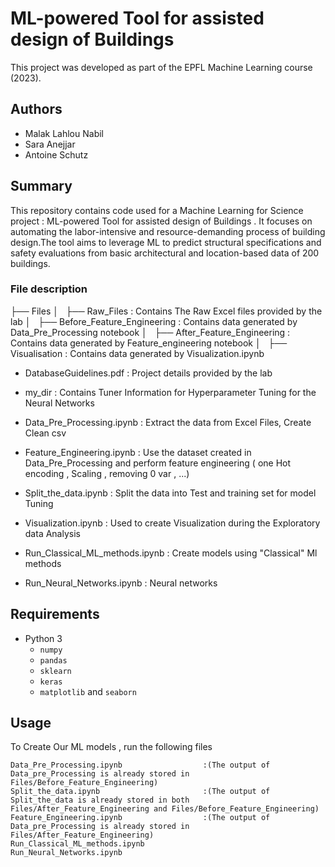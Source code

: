 # ML-powered Tool for assisted design of Buildings 

This project was developed as part of the EPFL Machine Learning course (2023).

## Authors
- Malak Lahlou Nabil
- Sara Anejjar
- Antoine Schutz

## Summary
This repository contains code used for a Machine Learning for Science project : ML-powered Tool for assisted design of Buildings .
It focuses on automating the labor-intensive and resource-demanding process of building design.The tool aims to leverage ML to predict structural specifications and safety evaluations from basic architectural and location-based data of
200 buildings.


### File description

├── Files 
│   ├── Raw_Files                    : Contains The Raw Excel files provided by the lab
│   ├── Before_Feature_Engineering   : Contains data generated by Data_Pre_Processing notebook
│   ├── After_Feature_Engineering    : Contains data generated by Feature_engineering notebook
│   ├── Visualisation                : Contains data generated by Visualization.ipynb


- DatabaseGuidelines.pdf : Project details provided by the lab

- my_dir : Contains Tuner Information for Hyperparameter Tuning for the Neural Networks

- Data_Pre_Processing.ipynb : Extract the data from Excel Files, Create Clean csv

- Feature_Engineering.ipynb : Use the dataset created in Data_Pre_Processing and perform feature engineering ( one Hot encoding , Scaling , removing 0 var , ...)

- Split_the_data.ipynb : Split the data into Test and training set for model Tuning

- Visualization.ipynb : Used to create Visualization during the Exploratory data Analysis 

- Run_Classical_ML_methods.ipynb : Create models using "Classical" Ml methods

- Run_Neural_Networks.ipynb : Neural networks 




## Requirements
- Python 3
  - `numpy`
  - `pandas`
  - `sklearn`
  - `keras`
  - `matplotlib` and `seaborn`
  
## Usage


To Create Our ML models , run the following files 

```
Data_Pre_Processing.ipynb                  :(The output of Data_pre_Processing is already stored in Files/Before_Feature_Engineering)
Split_the_data.ipynb                       :(The output of Split_the_data is already stored in both Files/After_Feature_Engineering and Files/Before_Feature_Engineering)
Feature_Engineering.ipynb                  :(The output of Data_pre_Processing is already stored in Files/After_Feature_Engineering)
Run_Classical_ML_methods.ipynb
Run_Neural_Networks.ipynb
```



